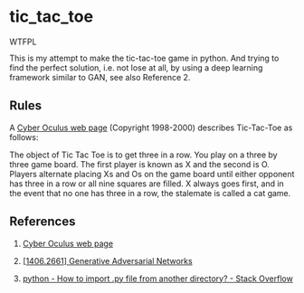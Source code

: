 # tic_tac_toe

<a href="http://www.wtfpl.net/"><img
       src="http://www.wtfpl.net/wp-content/uploads/2012/12/wtfpl-badge-4.png"
       width="80" height="15" alt="WTFPL" /></a>

This is my attempt to make the tic-tac-toe game in python. And trying to find the perfect solution, i.e. not lose at all, by using a deep learning framework similar to GAN, see also Reference 2.

## Rules

A [Cyber Oculus web page](http://www.cyberoculus.com/tic-tac-toe.asp?Action=Rules) (Copyright 1998-2000) describes Tic-Tac-Toe as follows:

The object of Tic Tac Toe is to get three in a row. You play on a three by three game board. The first player is known as X and the second is O. Players alternate placing Xs and Os on the game board until either opponent has three in a row or all nine squares are filled. X always goes first, and in the event that no one has three in a row, the stalemate is called a cat game.

## References

1. [Cyber Oculus web page](http://www.cyberoculus.com/tic-tac-toe.asp?Action=Rules)

1. [[1406.2661] Generative Adversarial Networks](https://arxiv.org/abs/1406.2661)

1. [python - How to import .py file from another directory? - Stack Overflow](https://stackoverflow.com/questions/22955684/how-to-import-py-file-from-another-directory/22955743)